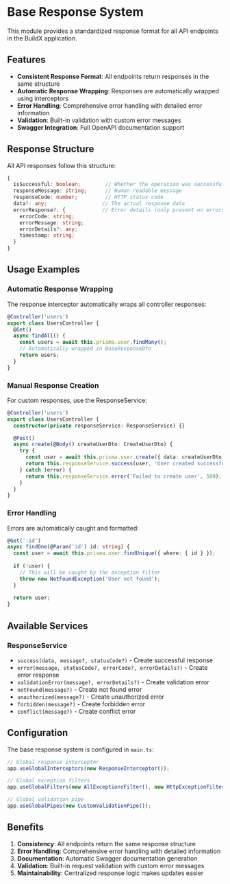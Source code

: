 # Base Response System

This module provides a standardized response format for all API endpoints in the BuildX application.

## Features

- **Consistent Response Format**: All endpoints return responses in the same structure
- **Automatic Response Wrapping**: Responses are automatically wrapped using interceptors
- **Error Handling**: Comprehensive error handling with detailed error information
- **Validation**: Built-in validation with custom error messages
- **Swagger Integration**: Full OpenAPI documentation support

## Response Structure

All API responses follow this structure:

```typescript
{
  isSuccessful: boolean;        // Whether the operation was successful
  responseMessage: string;      // Human-readable message
  responseCode: number;         // HTTP status code
  data?: any;                  // The actual response data
  errorResponse?: {            // Error details (only present on errors)
    errorCode: string;
    errorMessage: string;
    errorDetails?: any;
    timestamp: string;
  }
}
```

## Usage Examples

### Automatic Response Wrapping

The response interceptor automatically wraps all controller responses:

```typescript
@Controller('users')
export class UsersController {
  @Get()
  async findAll() {
    const users = await this.prisma.user.findMany();
    // Automatically wrapped in BaseResponseDto
    return users;
  }
}
```

### Manual Response Creation

For custom responses, use the ResponseService:

```typescript
@Controller('users')
export class UsersController {
  constructor(private responseService: ResponseService) {}

  @Post()
  async create(@Body() createUserDto: CreateUserDto) {
    try {
      const user = await this.prisma.user.create({ data: createUserDto });
      return this.responseService.success(user, 'User created successfully', 201);
    } catch (error) {
      return this.responseService.error('Failed to create user', 500);
    }
  }
}
```

### Error Handling

Errors are automatically caught and formatted:

```typescript
@Get(':id')
async findOne(@Param('id') id: string) {
  const user = await this.prisma.user.findUnique({ where: { id } });
  
  if (!user) {
    // This will be caught by the exception filter
    throw new NotFoundException('User not found');
  }
  
  return user;
}
```

## Available Services

### ResponseService

- `success(data, message?, statusCode?)` - Create successful response
- `error(message, statusCode?, errorCode?, errorDetails?)` - Create error response
- `validationError(message?, errorDetails?)` - Create validation error
- `notFound(message?)` - Create not found error
- `unauthorized(message?)` - Create unauthorized error
- `forbidden(message?)` - Create forbidden error
- `conflict(message?)` - Create conflict error

## Configuration

The base response system is configured in `main.ts`:

```typescript
// Global response interceptor
app.useGlobalInterceptors(new ResponseInterceptor());

// Global exception filters
app.useGlobalFilters(new AllExceptionsFilter(), new HttpExceptionFilter());

// Global validation pipe
app.useGlobalPipes(new CustomValidationPipe());
```

## Benefits

1. **Consistency**: All endpoints return the same response structure
2. **Error Handling**: Comprehensive error handling with detailed information
3. **Documentation**: Automatic Swagger documentation generation
4. **Validation**: Built-in request validation with custom error messages
5. **Maintainability**: Centralized response logic makes updates easier
